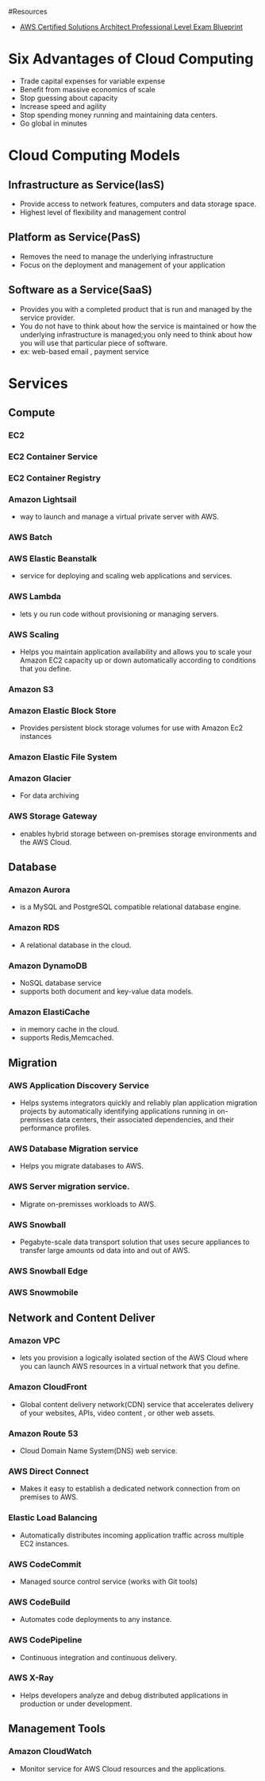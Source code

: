 #Resources
* [AWS Certified Solutions Architect Professional Level Exam Blueprint](https://d0.awsstatic.com/Train%20%26%20Cert/docs/AWS_certified_solutions_architect_professional_blueprint.pdf)

# Six Advantages of Cloud Computing
* Trade capital expenses for variable expense
* Benefit from massive economics of scale
* Stop guessing about capacity
* Increase speed and agility
* Stop spending money running and maintaining data centers.
* Go global in minutes

# Cloud Computing Models
## Infrastructure as Service(__IasS__)
* Provide access to network features, computers and data storage space.
* Highest level of flexibility and management control

## Platform as Service(__PasS__)
* Removes the need to manage the underlying infrastructure
* Focus on the deployment and management of your application

## Software as a Service(__SaaS__)
* Provides you with a completed product that is run and managed by the service provider.
* You do not have to think about how the service is maintained or how the  underlying infrastructure is managed;you only need to think about how you will use that particular piece of software.
* ex: web-based email , payment service

# Services
## Compute
### EC2
### EC2 Container Service
### EC2 Container Registry
### Amazon Lightsail
* way to launch and manage a virtual private server with AWS.
### AWS Batch
### AWS Elastic Beanstalk
* service for deploying and scaling web applications and services.
### AWS Lambda
* lets y ou run code without provisioning or managing servers.
### AWS Scaling
* Helps you maintain application availability and allows you to scale your Amazon EC2 capacity up or down automatically according to conditions that you define.
### Amazon S3
### Amazon Elastic Block Store
* Provides persistent block storage volumes for use with Amazon Ec2 instances 
### Amazon Elastic File System
### Amazon Glacier
* For data archiving
### AWS Storage Gateway
* enables hybrid storage between on-premises storage environments and the AWS Cloud.

## Database
### Amazon Aurora
* is a MySQL and PostgreSQL compatible relational database engine.
### Amazon RDS
* A relational database in the cloud.
### Amazon DynamoDB
* NoSQL database service
* supports both document and key-value data models.
### Amazon ElastiCache
* in memory cache in the cloud.
* supports Redis,Memcached.

## Migration
### AWS Application Discovery Service
* Helps systems integrators quickly and reliably plan application migration projects by automatically identifying applications running in on-premisses data centers, their associated dependencies, and their performance profiles.
### AWS Database Migration service
* Helps you migrate databases to AWS.
### AWS Server migration service.
* Migrate on-premisses workloads to AWS.
### AWS Snowball
* Pegabyte-scale data transport solution that uses secure appliances to transfer large amounts od data into and out of AWS. 
### AWS Snowball Edge
### AWS Snowmobile

## Network and Content Deliver
### Amazon VPC
* lets you provision a logically isolated section of the AWS Cloud where you can launch AWS resources in a virtual network that you define.
### Amazon CloudFront
* Global content delivery network(CDN) service that accelerates delivery of your websites, APIs, video content , or other web assets.
### Amazon Route 53
* Cloud Domain Name System(DNS) web service.
### AWS Direct Connect
* Makes it easy to establish a dedicated network connection from on premises to AWS.
### Elastic Load Balancing
* Automatically distributes incoming application traffic across multiple EC2 instances.
### AWS CodeCommit
* Managed source control service  (works with Git tools)
### AWS CodeBuild
* Automates code deployments to any instance.
### AWS CodePipeline
* Continuous integration and continuous delivery.
### AWS X-Ray
* Helps developers analyze and debug distributed applications in production or under development.

## Management Tools
### Amazon CloudWatch
* Monitor service for AWS Cloud resources and the applications.






